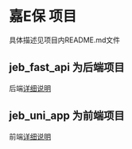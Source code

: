 # 嘉E保 项目

具体描述见项目内README.md文件

## jeb_fast_api 为后端项目
后端[详细说明](./jeb_fast_api/README.md)

## jeb_uni_app 为前端项目
前端[详细说明](./jeb_uni_app/README.md)